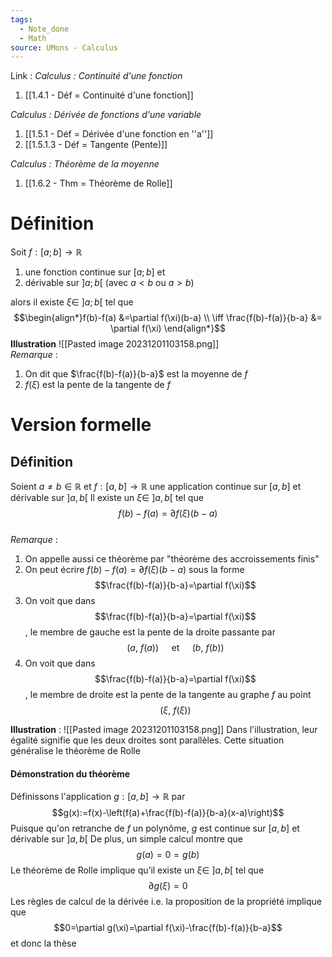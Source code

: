 ```yaml
---
tags:
  - Note_done
  - Math
source: UMons - Calculus
---
```


Link :
_Calculus : Continuité d'une fonction_
1. [[1.4.1 - Déf = Continuité d'une fonction]]

_Calculus : Dérivée de fonctions d'une variable_
1. [[1.5.1 - Déf = Dérivée d'une fonction en ''a'']]
1. [[1.5.1.3 - Déf = Tangente (Pente)]]

_Calculus : Théorème de la moyenne_
1. [[1.6.2 - Thm = Théorème de Rolle]]

# Définition
Soit $f : [a;b] \to \mathbb{R}$ 
1. une fonction continue sur $[a;b]$ et 
2. dérivable sur $]a;b[$ (avec $a < b$ ou $a >b$)

alors il existe $\xi \in\ ]a;b[$ tel que $$\begin{align*}f(b)-f(a) &=\partial f(\xi)(b-a) \\ \iff \frac{f(b)-f(a)}{b-a} &= \partial f(\xi)  \end{align*}$$
**Illustration** 
![[Pasted image 20231201103158.png]]
\
_Remarque_ :
1. On dit que $\frac{f(b)-f(a)}{b-a}$ est la moyenne de $f$
2. $f(\xi)$ est la pente de la tangente de $f$ 

# Version formelle
## Définition
Soient $a \neq b \in \mathbb{R}$ et $f : [a,b] \to \mathbb{R}$ une application continue sur $[a,b]$ et dérivable sur $]a,b[$ 
Il existe un $\xi \in\ ]a,b[$ tel que $$f(b)-f(a)=\partial f(\xi)(b-a)$$
\
_Remarque_ :
1. On appelle aussi ce théorème par "théorème des accroissements finis"
2. On peut écrire $f(b)-f(a)=\partial f(\xi)(b-a)$ sous la forme $$\frac{f(b)-f(a)}{b-a}=\partial f(\xi)$$
3. On voit que dans $$\frac{f(b)-f(a)}{b-a}=\partial f(\xi)$$, le membre de gauche est la pente de la droite passante par $$(a,\ f(a))\quad\text{ et }\quad(b,\ f(b))$$ 
4. On voit que dans $$\frac{f(b)-f(a)}{b-a}=\partial f(\xi)$$, le membre de droite est la pente de la tangente au graphe $f$ au point $$(\xi,\ f(\xi))$$ 

**Illustration** :
![[Pasted image 20231201103158.png]]
Dans l'illustration, leur égalité signifie que les deux droites sont parallèles. Cette situation généralise le théorème de Rolle

#### Démonstration du théorème
Définissons l'application $g : [a,b] \to \mathbb{R}$ par $$g(x):=f(x)-\left(f(a)+\frac{f(b)-f(a)}{b-a}(x-a)\right)$$
Puisque qu'on retranche de $f$ un polynôme, $g$ est continue sur $[a,b]$ et dérivable sur $]a,b[$
De plus, un simple calcul montre que $$g(a) = 0 = g(b)$$Le théorème de Rolle implique qu’il existe un $ξ ∈\ ]a,b[$ tel que $$∂g(ξ ) = 0$$Les règles de calcul de la dérivée i.e. la proposition de la propriété implique que $$0=\partial g(\xi)=\partial f(\xi)-\frac{f(b)-f(a)}{b-a}$$
et donc la thèse